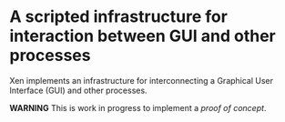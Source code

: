 # A scripted infrastructure for interaction between GUI and other processes

Xen implements an infrastructure for interconnecting a Graphical User Interface
(GUI) and other processes.

**WARNING** This is work in progress to implement a *proof of concept*.
